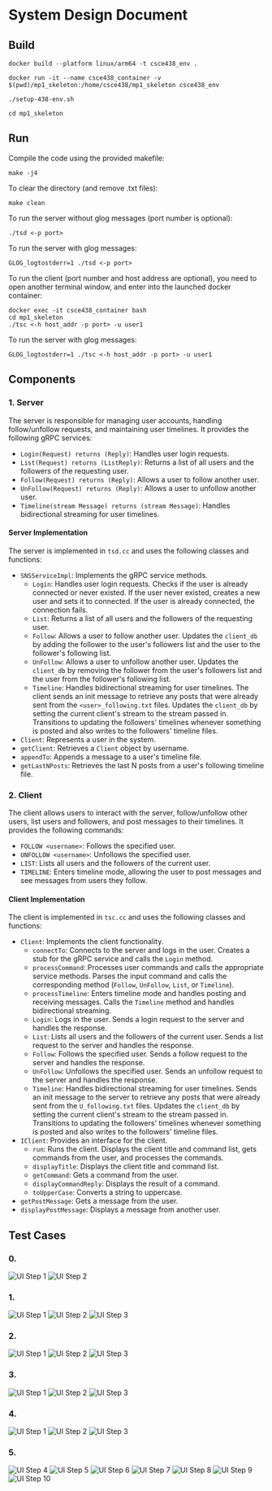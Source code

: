 # System Design Document

## Build

    docker build --platform linux/arm64 -t csce438_env .

    docker run -it --name csce438_container -v $(pwd)/mp1_skeleton:/home/csce438/mp1_skeleton csce438_env

    ./setup-438-env.sh

    cd mp1_skeleton

## Run

Compile the code using the provided makefile:

    make -j4

To clear the directory (and remove .txt files):

    make clean

To run the server without glog messages (port number is optional):

    ./tsd <-p port>

To run the server with glog messages:

    GLOG_logtostderr=1 ./tsd <-p port>

To run the client (port number and host address are optional), you need to open another terminal window, and enter into the launched docker container:

    docker exec -it csce438_container bash
    cd mp1_skeleton
    ./tsc <-h host_addr -p port> -u user1

To run the server with glog messages:

    GLOG_logtostderr=1 ./tsc <-h host_addr -p port> -u user1

## Components

### 1. Server

The server is responsible for managing user accounts, handling follow/unfollow requests, and maintaining user timelines. It provides the following gRPC services:

- `Login(Request) returns (Reply)`: Handles user login requests.
- `List(Request) returns (ListReply)`: Returns a list of all users and the followers of the requesting user.
- `Follow(Request) returns (Reply)`: Allows a user to follow another user.
- `UnFollow(Request) returns (Reply)`: Allows a user to unfollow another user.
- `Timeline(stream Message) returns (stream Message)`: Handles bidirectional streaming for user timelines.

#### Server Implementation

The server is implemented in `tsd.cc` and uses the following classes and functions:

- `SNSServiceImpl`: Implements the gRPC service methods.
  - `Login`: Handles user login requests. Checks if the user is already connected or never existed. If the user never existed, creates a new user and sets it to connected. If the user is already connected, the connection fails.
  - `List`: Returns a list of all users and the followers of the requesting user.
  - `Follow`: Allows a user to follow another user. Updates the `client_db` by adding the follower to the user's followers list and the user to the follower's following list.
  - `UnFollow`: Allows a user to unfollow another user. Updates the `client_db` by removing the follower from the user's followers list and the user from the follower's following list.
  - `Timeline`: Handles bidirectional streaming for user timelines. The client sends an init message to retrieve any posts that were already sent from the `<user>_following.txt` files. Updates the `client_db` by setting the current client's stream to the stream passed in. Transitions to updating the followers' timelines whenever something is posted and also writes to the followers' timeline files.
- `Client`: Represents a user in the system.
- `getClient`: Retrieves a `Client` object by username.
- `appendTo`: Appends a message to a user's timeline file.
- `getLastNPosts`: Retrieves the last N posts from a user's following timeline file.

### 2. Client

The client allows users to interact with the server, follow/unfollow other users, list users and followers, and post messages to their timelines. It provides the following commands:

- `FOLLOW <username>`: Follows the specified user.
- `UNFOLLOW <username>`: Unfollows the specified user.
- `LIST`: Lists all users and the followers of the current user.
- `TIMELINE`: Enters timeline mode, allowing the user to post messages and see messages from users they follow.

#### Client Implementation

The client is implemented in `tsc.cc` and uses the following classes and functions:

- `Client`: Implements the client functionality.
  - `connectTo`: Connects to the server and logs in the user. Creates a stub for the gRPC service and calls the `Login` method.
  - `processCommand`: Processes user commands and calls the appropriate service methods. Parses the input command and calls the corresponding method (`Follow`, `UnFollow`, `List`, or `Timeline`).
  - `processTimeline`: Enters timeline mode and handles posting and receiving messages. Calls the `Timeline` method and handles bidirectional streaming.
  - `Login`: Logs in the user. Sends a login request to the server and handles the response.
  - `List`: Lists all users and the followers of the current user. Sends a list request to the server and handles the response.
  - `Follow`: Follows the specified user. Sends a follow request to the server and handles the response.
  - `UnFollow`: Unfollows the specified user. Sends an unfollow request to the server and handles the response.
  - `Timeline`: Handles bidirectional streaming for user timelines. Sends an init message to the server to retrieve any posts that were already sent from the `U_following.txt` files. Updates the `client_db` by setting the current client's stream to the stream passed in. Transitions to updating the followers' timelines whenever something is posted and also writes to the followers' timeline files.
- `IClient`: Provides an interface for the client.
  - `run`: Runs the client. Displays the client title and command list, gets commands from the user, and processes the commands.
  - `displayTitle`: Displays the client title and command list.
  - `getCommand`: Gets a command from the user.
  - `displayCommandReply`: Displays the result of a command.
  - `toUpperCase`: Converts a string to uppercase.
- `getPostMessage`: Gets a message from the user.
- `displayPostMessage`: Displays a message from another user.

## Test Cases

### 0.

![UI Step 1](images/t0u1.png)
![UI Step 2](images/t0u2.png)

### 1.

![UI Step 1](images/t1u1.png)
![UI Step 2](images/t1u2.png)
![UI Step 3](images/t1u3.png)

### 2.

![UI Step 1](images/t2u1.png)
![UI Step 2](images/t2u2.png)
![UI Step 3](images/t2u3.png)

### 3.

![UI Step 1](images/t3u1.png)
![UI Step 2](images/t3u2.png)
![UI Step 3](images/t3u3.png)

### 4.

![UI Step 1](images/t4u1.png)
![UI Step 2](images/t4u2.png)
![UI Step 3](images/t4u3.png)

### 5.

![UI Step 4](images/t5u4.png)
![UI Step 5](images/t5u5.png)
![UI Step 6](images/t5u6.png)
![UI Step 7](images/t5u7.png)
![UI Step 8](images/t5u8.png)
![UI Step 9](images/t5u9.png)
![UI Step 10](images/t5u10.png)
